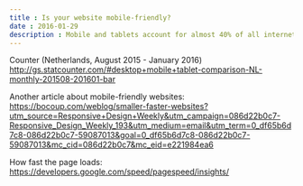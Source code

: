 ```yaml
---
title : Is your website mobile-friendly?
date : 2016-01-29
description : Mobile and tablets account for almost 40% of all internet traffic in Netherlands. Is your website ready for this growing trend?
---
```



Counter (Netherlands, August 2015 - January 2016)
http://gs.statcounter.com/#desktop+mobile+tablet-comparison-NL-monthly-201508-201601-bar

Another article about mobile-friendly websites:
https://bocoup.com/weblog/smaller-faster-websites?utm_source=Responsive+Design+Weekly&utm_campaign=086d22b0c7-Responsive_Design_Weekly_193&utm_medium=email&utm_term=0_df65b6d7c8-086d22b0c7-59087013&goal=0_df65b6d7c8-086d22b0c7-59087013&mc_cid=086d22b0c7&mc_eid=e221984ea6

How fast the page loads:
https://developers.google.com/speed/pagespeed/insights/

